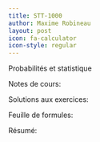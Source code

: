 ```yaml
---
title: STT-1000
author: Maxime Robineau
layout: post
icon: fa-calculator
icon-style: regular
---
```

Probabilités et statistique

Notes de cours:

Solutions aux exercices:

Feuille de formules:

Résumé:
